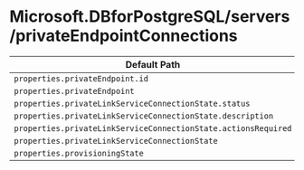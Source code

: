 # Microsoft.DBforPostgreSQL/servers/privateEndpointConnections

| Default Path | Alias |
|---|---|
| `properties.privateEndpoint.id` | `Microsoft.DBforPostgreSQL/servers/privateEndpointConnections/privateEndpoint.id` |
| `properties.privateEndpoint` | `Microsoft.DBforPostgreSQL/servers/privateEndpointConnections/privateEndpoint` |
| `properties.privateLinkServiceConnectionState.status` | `Microsoft.DBforPostgreSQL/servers/privateEndpointConnections/privateLinkServiceConnectionState.status` |
| `properties.privateLinkServiceConnectionState.description` | `Microsoft.DBforPostgreSQL/servers/privateEndpointConnections/privateLinkServiceConnectionState.description` |
| `properties.privateLinkServiceConnectionState.actionsRequired` | `Microsoft.DBforPostgreSQL/servers/privateEndpointConnections/privateLinkServiceConnectionState.actionsRequired` |
| `properties.privateLinkServiceConnectionState` | `Microsoft.DBforPostgreSQL/servers/privateEndpointConnections/privateLinkServiceConnectionState` |
| `properties.provisioningState` | `Microsoft.DBforPostgreSQL/servers/privateEndpointConnections/provisioningState` |

